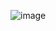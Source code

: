 ![image](https://github.com/JoaoEnrique13/ListaJava/assets/99426704/e143eb08-8d2e-418a-9fd6-3e57c51958d6)
